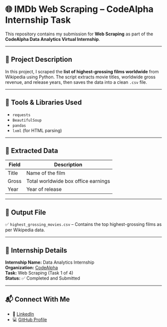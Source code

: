 # 🌐 IMDb Web Scraping – CodeAlpha Internship Task

This repository contains my submission for **Web Scraping** as part of the **CodeAlpha Data Analytics Virtual Internship**.

---

## 📄 Project Description

In this project, I scraped the **list of highest-grossing films worldwide** from Wikipedia using Python. The script extracts movie titles, worldwide gross revenue, and release years, then saves the data into a clean `.csv` file.

---

## 🧰 Tools & Libraries Used

- `requests`
- `BeautifulSoup`
- `pandas`
- `lxml` (for HTML parsing)

---

## 🔎 Extracted Data

| Field       | Description                          |
|-------------|--------------------------------------|
| Title       | Name of the film                     |
| Gross       | Total worldwide box office earnings  |
| Year        | Year of release                      |

---

## 📝 Output File

✅ `highest_grossing_movies.csv` – Contains the top highest-grossing films as per Wikipedia data.

---

## 🏁 Internship Details

**Internship Name:** Data Analytics Internship  
**Organization:** [CodeAlpha](https://www.codealpha.tech/)  
**Task:** Web Scraping (Task 1 of 4)  
**Status:** ✅ Completed and Submitted

---

## 📬 Connect With Me

- 🔗 [LinkedIn](https://www.linkedin.com/in/sushant-chaudhary-aa062a231)  
- 💻 [GitHub Profile](https://github.com/sush8471)
